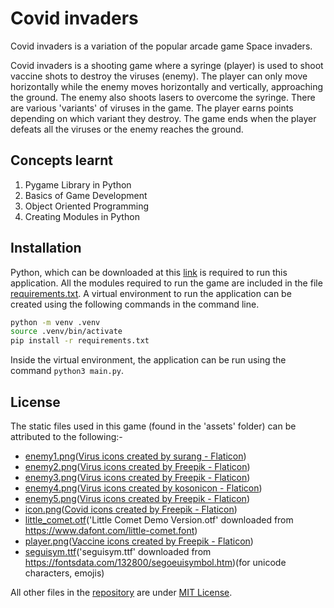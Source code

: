 # Covid invaders

Covid invaders is a variation of the popular arcade game Space invaders.

Covid invaders is a shooting game where a syringe (player) is used to shoot vaccine shots to destroy the viruses (enemy). The player can only move horizontally while the enemy moves horizontally and vertically, approaching the ground. The enemy also shoots lasers to overcome the syringe. There are various 'variants' of viruses in the game. The player earns points depending on which variant they destroy. The game ends when the player defeats all the viruses or the enemy reaches the ground.


## Concepts learnt

1. Pygame Library in Python
2. Basics of Game Development
3. Object Oriented Programming
4. Creating Modules in Python


## Installation

Python, which can be downloaded at this [link](https://www.python.org/downloads/) is required to run this application. All the modules required to run the game are included in the file [requirements.txt](https://github.com/Suhana66/Covid-invaders/blob/master/requirements.txt). A virtual environment to run the application can be created using the following commands in the command line.

```bash
python -m venv .venv
source .venv/bin/activate
pip install -r requirements.txt
```

Inside the virtual environment, the application can be run using the command `python3 main.py`.


## License

The static files used in this game (found in the 'assets' folder) can be attributed to the following:-
- [enemy1.png](https://github.com/Suhana66/Covid-invaders/blob/master/assets/enemy1.png)(<a href="https://www.flaticon.com/free-icons/virus" title="virus icons">Virus icons created by surang - Flaticon</a>)
- [enemy2.png](https://github.com/Suhana66/Covid-invaders/blob/master/assets/enemy2.png)(<a href="https://www.flaticon.com/free-icons/virus" title="virus icons">Virus icons created by Freepik - Flaticon</a>)
- [enemy3.png](https://github.com/Suhana66/Covid-invaders/blob/master/assets/enemy3.png)(<a href="https://www.flaticon.com/free-icons/virus" title="virus icons">Virus icons created by Freepik - Flaticon</a>)
- [enemy4.png](https://github.com/Suhana66/Covid-invaders/blob/master/assets/enemy4.png)(<a href="https://www.flaticon.com/free-icons/virus" title="virus icons">Virus icons created by kosonicon - Flaticon</a>)
- [enemy5.png](https://github.com/Suhana66/Covid-invaders/blob/master/assets/enemy5.png)(<a href="https://www.flaticon.com/free-icons/virus" title="virus icons">Virus icons created by Freepik - Flaticon</a>)
- [icon.png](https://github.com/Suhana66/Covid-invaders/blob/master/assets/icon.png)(<a href="https://www.flaticon.com/free-icons/covid" title="covid icons">Covid icons created by Freepik - Flaticon</a>)
- [little_comet.otf](https://github.com/Suhana66/Covid-invaders/blob/master/little_comet.otf)('Little Comet Demo Version.otf' downloaded from https://www.dafont.com/little-comet.font)
- [player.png](https://github.com/Suhana66/Covid-invaders/blob/master/assets/player.png)(<a href="https://www.flaticon.com/free-icons/vaccine" title="vaccine icons">Vaccine icons created by Freepik - Flaticon</a>)
- [seguisym.ttf](https://github.com/Suhana66/Covid-invaders/blob/master/assets/seguisym.ttf)('seguisym.ttf' downloaded from https://fontsdata.com/132800/segoeuisymbol.htm)(for unicode characters, emojis)

All other files in the [repository](https://github.com/Suhana66/Covid-invaders/) are under [MIT License](https://choosealicense.com/licenses/mit/).
